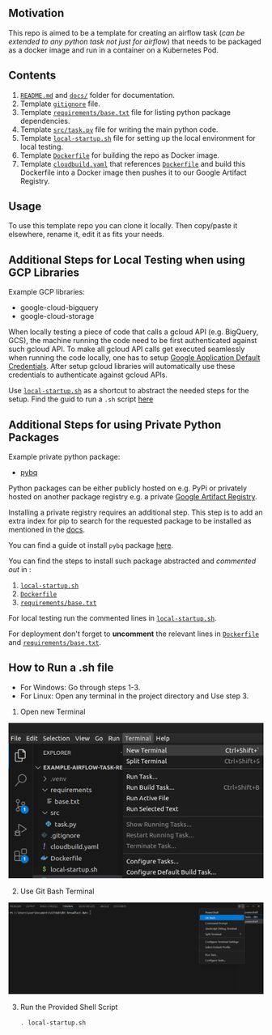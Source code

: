 ## Motivation 

This repo is aimed to be a template for creating an airflow task (*can be extended to any python task not just for airflow*) that needs to be packaged as a docker image and run in a container on a Kubernetes Pod.

## Contents

1. [`README.md`](README.md) and [`docs/`](docs/) folder for documentation.
2. Template [`gitignore`](.gitignore) file.
3. Template [`requirements/base.txt`](requirements/base.txt) file for listing python package dependencies.
4. Template [`src/task.py`](src/task.py) file for writing the main python code.
5. Template [`local-startup.sh`](local-startup.sh) file for setting up the local environment for local testing.
6. Template [`Dockerfile`](Dockerfile) for building the repo as Docker image.
7. Template [`cloudbuild.yaml`](cloudbuild.yaml) that references [`Dockerfile`](Dockerfile) and build this Dockerfile into a Docker image then pushes it to our Google Artifact Registry. 

## Usage

To use this template repo you can clone it locally. Then copy/paste it elsewhere, rename it, edit it as fits your needs.

## Additional Steps for Local Testing when using GCP Libraries

Example GCP libraries:
- google-cloud-bigquery
- google-cloud-storage

When locally testing a piece of code that calls a gcloud API (e.g. BigQuery, GCS), the machine running the code need to be first authenticated against such gcloud API. To make all gcloud API calls get executed seamlessly when running the code locally, one has to setup [Google Application Default Credentials](https://cloud.google.com/docs/authentication/application-default-credentials). After setup gcloud libraries will automatically use these credentials to authenticate against gcloud APIs.  

Use [`local-startup.sh`](local-startup.sh) as a shortcut to abstract the needed steps for the setup. Find the guid to run a `.sh` script [here](#how-to-run-a-sh-file)

## Additional Steps for using Private Python Packages

Example private python package:
- [pybq](https://github.com/Breadfast/pybq)

Python packages can be either publicly hosted on e.g. PyPi or privately hosted on another package registry e.g. a private [Google Artifact Registry](https://cloud.google.com/artifact-registry/docs/python).

Installing a private registry requires an additional step. This step is to add an extra index for pip to search for the requested package to be installed as mentioned in the [docs](https://pip.pypa.io/en/stable/cli/pip_install/#finding-packages).

You can find a guide ot install `pybq` package [here](https://github.com/Breadfast/pybq/blob/main/README.md). 

You can find the steps to install such package abstracted and *commented out* in :
1. [`local-startup.sh`](local-startup.sh)
2. [`Dockerfile`](Dockerfile)
3. [`requirements/base.txt`](requirements/base.txt)

For local testing run the commented lines in [`local-startup.sh`](local-startup.sh). 

For deployment don't forget to **uncomment** the relevant lines in [`Dockerfile`](Dockerfile) and [`requirements/base.txt`](requirements/base.txt).

## How to Run a .sh file 

- For Windows: Go through steps 1-3. 
- For Linux: Open any terminal in the project directory and Use step 3.  

1. Open new Terminal

![Open New Terminal](docs/newTerminal.png)

2. Use Git Bash Terminal

![Select Git Bash Terminal](docs/openGitBash.png)


3. Run the Provided Shell Script


    ```bash
    . local-startup.sh
    ```
